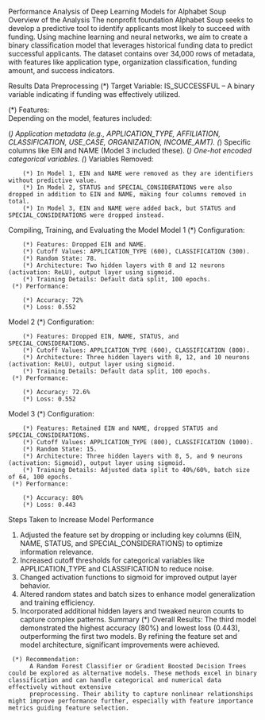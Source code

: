 Performance Analysis of Deep Learning Models for Alphabet Soup
Overview of the Analysis
The nonprofit foundation Alphabet Soup seeks to develop a predictive tool to identify applicants most likely to succeed with funding. Using machine learning and neural networks, we aim to create a binary classification model that leverages historical funding data to predict successful applicants. The dataset contains over 34,000 rows of metadata, with features like application type, organization classification, funding amount, and success indicators.

Results
Data Preprocessing
     (*) Target Variable:
          IS_SUCCESSFUL – A binary variable indicating if funding was effectively utilized.

(*) Features:</br>
Depending on the model, features included:</br>

(*)  Application metadata (e.g., APPLICATION_TYPE, AFFILIATION, CLASSIFICATION, USE_CASE, ORGANIZATION, INCOME_AMT).
(*)  Specific columns like EIN and NAME (Model 3 included these).
(*)  One-hot encoded categorical variables.
(*) Variables Removed:

        (*) In Model 1, EIN and NAME were removed as they are identifiers without predictive value.
        (*) In Model 2, STATUS and SPECIAL_CONSIDERATIONS were also dropped in addition to EIN and NAME, making four columns removed in total.
        (*) In Model 3, EIN and NAME were added back, but STATUS and SPECIAL_CONSIDERATIONS were dropped instead.
Compiling, Training, and Evaluating the Model
Model 1
     (*) Configuration:

        (*) Features: Dropped EIN and NAME.
        (*) Cutoff Values: APPLICATION_TYPE (600), CLASSIFICATION (300).
        (*) Random State: 78.
        (*) Architecture: Two hidden layers with 8 and 12 neurons (activation: ReLU), output layer using sigmoid.
        (*) Training Details: Default data split, 100 epochs.
     (*) Performance:

        (*) Accuracy: 72%
        (*) Loss: 0.552
Model 2
     (*) Configuration:

        (*) Features: Dropped EIN, NAME, STATUS, and SPECIAL_CONSIDERATIONS.
        (*) Cutoff Values: APPLICATION_TYPE (600), CLASSIFICATION (800).
        (*) Architecture: Three hidden layers with 8, 12, and 10 neurons (activation: ReLU), output layer using sigmoid.
        (*) Training Details: Default data split, 100 epochs.
     (*) Performance:

        (*) Accuracy: 72.6%
        (*) Loss: 0.552
Model 3
     (*) Configuration:

        (*) Features: Retained EIN and NAME, dropped STATUS and SPECIAL_CONSIDERATIONS.
        (*) Cutoff Values: APPLICATION_TYPE (800), CLASSIFICATION (1000).
        (*) Random State: 15.
        (*) Architecture: Three hidden layers with 8, 5, and 9 neurons (activation: Sigmoid), output layer using sigmoid.
        (*) Training Details: Adjusted data split to 40%/60%, batch size of 64, 100 epochs.
     (*) Performance:

        (*) Accuracy: 80%
        (*) Loss: 0.443
Steps Taken to Increase Model Performance
   1. Adjusted the feature set by dropping or including key columns (EIN, NAME, STATUS, and SPECIAL_CONSIDERATIONS) to optimize information relevance.
   2. Increased cutoff thresholds for categorical variables like APPLICATION_TYPE and CLASSIFICATION to reduce noise.
   3. Changed activation functions to sigmoid for improved output layer behavior.
   4. Altered random states and batch sizes to enhance model generalization and training efficiency.
   5. Incorporated additional hidden layers and tweaked neuron counts to capture complex patterns.
Summary
     (*) Overall Results:
          The third model demonstrated the highest accuracy (80%) and lowest loss (0.443), outperforming the first two models. By refining the feature set and model architecture, significant improvements were achieved.

     (*) Recommendation:
          A Random Forest Classifier or Gradient Boosted Decision Trees could be explored as alternative models. These methods excel in binary classification and can handle categorical and numerical data effectively without extensive
          preprocessing. Their ability to capture nonlinear relationships might improve performance further, especially with feature importance metrics guiding feature selection.





